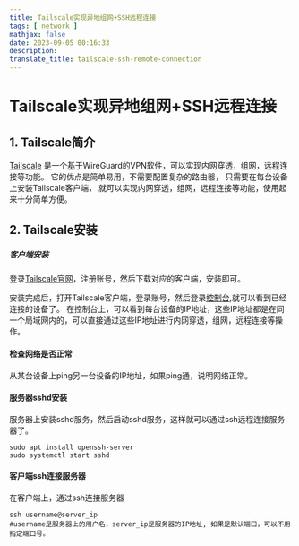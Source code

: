 ```yaml
---
title: Tailscale实现异地组网+SSH远程连接
tags: [ network ]
mathjax: false
date: 2023-09-05 00:16:33
description:
translate_title: tailscale-ssh-remote-connection
---
```


# Tailscale实现异地组网+SSH远程连接

## 1. Tailscale简介

[Tailscale](https://tailscale.com/)
是一个基于WireGuard的VPN软件，可以实现内网穿透，组网，远程连接等功能。
它的优点是简单易用，不需要配置复杂的路由器， 只需要在每台设备上安装Tailscale客户端，
就可以实现内网穿透，组网，远程连接等功能，使用起来十分简单方便。

## 2. Tailscale安装

##### 客户端安装

登录[Tailscale官网](https://tailscale.com/)，注册账号，然后下载对应的客户端，安装即可。

安装完成后，打开Tailscale客户端，登录账号，然后登录[控制台](https://login.tailscale.com/admin/machines),就可以看到已经连接的设备了。
在控制台上，可以看到每台设备的IP地址，这些IP地址都是在同一个局域网内的，可以直接通过这些IP地址进行内网穿透，组网，远程连接等操作。

#### 检查网络是否正常

从某台设备上ping另一台设备的IP地址，如果ping通，说明网络正常。

#### 服务器sshd安装

服务器上安装sshd服务，然后启动sshd服务，这样就可以通过ssh远程连接服务器了。

```shell
sudo apt install openssh-server
sudo systemctl start sshd
```

#### 客户端ssh连接服务器

在客户端上，通过ssh连接服务器

```shell
ssh username@server_ip
#username是服务器上的用户名，server_ip是服务器的IP地址, 如果是默认端口，可以不用指定端口号。
```




